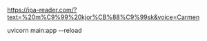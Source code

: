 https://ipa-reader.com/?text=%20m%C9%99%20kjor%CB%88%C9%99sk&voice=Carmen

uvicorn main:app --reload